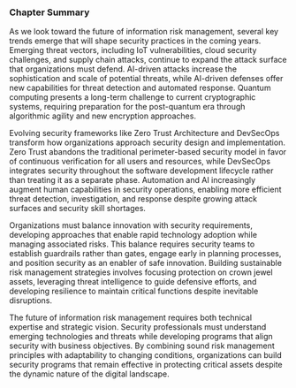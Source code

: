 
### Chapter Summary

As we look toward the future of information risk management, several key trends emerge that will shape security practices in the coming years. Emerging threat vectors, including IoT vulnerabilities, cloud security challenges, and supply chain attacks, continue to expand the attack surface that organizations must defend. AI-driven attacks increase the sophistication and scale of potential threats, while AI-driven defenses offer new capabilities for threat detection and automated response. Quantum computing presents a long-term challenge to current cryptographic systems, requiring preparation for the post-quantum era through algorithmic agility and new encryption approaches.

Evolving security frameworks like Zero Trust Architecture and DevSecOps transform how organizations approach security design and implementation. Zero Trust abandons the traditional perimeter-based security model in favor of continuous verification for all users and resources, while DevSecOps integrates security throughout the software development lifecycle rather than treating it as a separate phase. Automation and AI increasingly augment human capabilities in security operations, enabling more efficient threat detection, investigation, and response despite growing attack surfaces and security skill shortages.

Organizations must balance innovation with security requirements, developing approaches that enable rapid technology adoption while managing associated risks. This balance requires security teams to establish guardrails rather than gates, engage early in planning processes, and position security as an enabler of safe innovation. Building sustainable risk management strategies involves focusing protection on crown jewel assets, leveraging threat intelligence to guide defensive efforts, and developing resilience to maintain critical functions despite inevitable disruptions.

The future of information risk management requires both technical expertise and strategic vision. Security professionals must understand emerging technologies and threats while developing programs that align security with business objectives. By combining sound risk management principles with adaptability to changing conditions, organizations can build security programs that remain effective in protecting critical assets despite the dynamic nature of the digital landscape.
